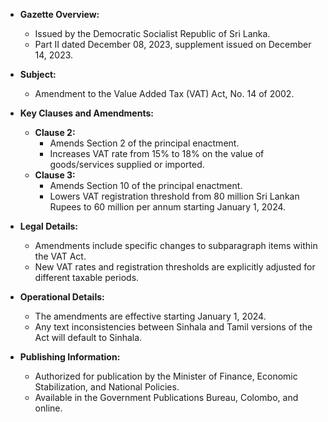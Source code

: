 - **Gazette Overview:**
  - Issued by the Democratic Socialist Republic of Sri Lanka.
  - Part II dated December 08, 2023, supplement issued on December 14, 2023.

- **Subject:**
  - Amendment to the Value Added Tax (VAT) Act, No. 14 of 2002.

- **Key Clauses and Amendments:**
  - **Clause 2:**
    - Amends Section 2 of the principal enactment.
    - Increases VAT rate from 15% to 18% on the value of goods/services supplied or imported.
  - **Clause 3:**
    - Amends Section 10 of the principal enactment.
    - Lowers VAT registration threshold from 80 million Sri Lankan Rupees to 60 million per annum starting January 1, 2024.

- **Legal Details:**
  - Amendments include specific changes to subparagraph items within the VAT Act.
  - New VAT rates and registration thresholds are explicitly adjusted for different taxable periods.

- **Operational Details:**
  - The amendments are effective starting January 1, 2024.
  - Any text inconsistencies between Sinhala and Tamil versions of the Act will default to Sinhala.

- **Publishing Information:**
  - Authorized for publication by the Minister of Finance, Economic Stabilization, and National Policies.
  - Available in the Government Publications Bureau, Colombo, and online.